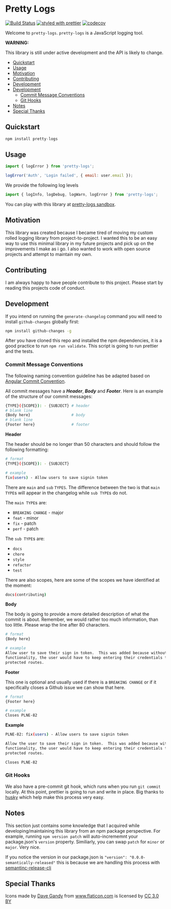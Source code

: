 # Pretty Logs

[![Build Status](https://travis-ci.org/tkjone/pretty-logs.svg?branch=master)](https://travis-ci.org/tkjone/pretty-logs)
[![styled with prettier](https://img.shields.io/badge/styled_with-prettier-ff69b4.svg)](https://github.com/prettier/prettier)
[![codecov](https://codecov.io/gh/tkjone/pretty-logs/branch/master/graph/badge.svg)](https://codecov.io/gh/tkjone/pretty-logs)


Welcome to `pretty-logs`.  `pretty-logs` is a JavaScript logging tool.

**WARNING:**

This library is still under active development and the API is likely to change.

* [Quickstart](#quickstart)
* [Usage](#usage)
* [Motivation](#motivation)
* [Contributing](#contributing)
* [Development](#development)
* [Development](#development)
  * [Commit Message Conventions](#commit-message-conventions)
  * [Git Hooks](#git-hooks)
* [Notes](#notes)
* [Special Thanks](#special-thanks)

## Quickstart

```js
npm install pretty-logs
```

## Usage

```js
import { logError } from 'pretty-logs';

logError('Auth', 'Login failed', { email: user.email });
```

We provide the following log levels

```js
import { logInfo, logDebug, logWarn, logError } from 'pretty-logs';
```

You can play with this library at [pretty-logs sandbox](https://codesandbox.io/s/Bg39JKY5N).


## Motivation

This library was created because I became tired of moving my custom rolled logging library from project-to-project.
I wanted this to be an easy way to use this minimal library in my future projects and pick up on the improvements I make as i go.  I also
wanted to work with open source projects and attempt to maintain my own.

## Contributing

I am always happy to have people contribute to this project.  Please start by reading this projects code of conduct.

## Development

If you intend on running the `generate-changelog` command you will need to install `github-changes` globally first:

```bash
npm install github-changes -g
```

After you have cloned this repo and installed the npm dependencies, it is a good practice to run `npm run validate`.  This script is going to run prettier and the tests.

### Commit Message Conventions

The following naming convention guideline has be adapted based on [Angular Commit Convention](https://github.com/conventional-changelog-archived-repos/conventional-changelog-angular/blob/master/convention.md).

All commit messages have a ***Header***, ***Body*** and ***Footer***.  Here is an example of the structure of our commit messages:

```bash
{TYPE}({SCOPE}): - {SUBJECT} # header
# blank line
{Body here}                  # body
# blank line
{Footer here}                # footer
```

**Header**

The header should be no longer than 50 characters and should follow the following formatting:

```bash
# format
{TYPE}({SCOPE}): - {SUBJECT}

# example
fix(users) - Allow users to save signin token
```

There are `main` and `sub` `TYPES`.  The difference between the two is that `main TYPE`s will appear in the changelog while `sub TYPE`s do not.

The `main TYPE`s are:

* `BREAKING CHANGE` - major
* `feat` - minor
* `fix`  - patch
* `perf` - patch

The `sub TYPE`s are:

* `docs`
* `chore`
* `style`
* `refactor`
* `test`

There are also scopes, here are some of the scopes we have identified at the moment:

```bash
docs(contributing)
```

**Body**

The body is going to provide a more detailed description of what the commit is
about.  Remember, we would rather too much information, than too little.  Please
wrap the line after 80 characters.

```bash
# format
{Body here}

# example
Allow user to save their sign in token.  This was added because without this
functionality, the user would have to keep entering their credentials to use
protected routes.
```

**Footer**

This one is optional and usually used if there is a `BREAKING CHANGE` or if
it specifically closes a Github issue we can show that here.


```bash
# format
{Footer here}

# example
Closes PLNE-82
```

**Example**

```bash
PLNE-82: fix(users) - Allow users to save signin token

Allow the user to save their sign in token.  This was added because without this
functionality, the user would have to keep entering their credentials to use
protected routes.

Closes PLNE-82
```

### Git Hooks

We also have a pre-commit git hook, which runs when you run `git commit` locally.  At this point, prettier is going to run and write in place. Big thanks to [husky](https://github.com/typicode/husky) which help make this process very easy.

## Notes

This section just contains some knowledge that I acquired while developing/maintaining this library from an npm package perspective.  For example, running `npm version patch` will auto-incrememnt your package.json's `version` property.  Similiarly, you can swap `patch` for `minor` or `major`.  Very nice.

If you notice the version in our package.json is `"version": "0.0.0-semantically-released"` this is because we are handling this process with [semantinc-release-cli](https://github.com/semantic-release/cli)

## Special Thanks

<div>Icons made by <a href="http://www.flaticon.com/authors/dave-gandy" title="Dave Gandy">Dave Gandy</a> from <a href="http://www.flaticon.com" title="Flaticon">www.flaticon.com</a> is licensed by <a href="http://creativecommons.org/licenses/by/3.0/" title="Creative Commons BY 3.0" target="_blank">CC 3.0 BY</a></div>
